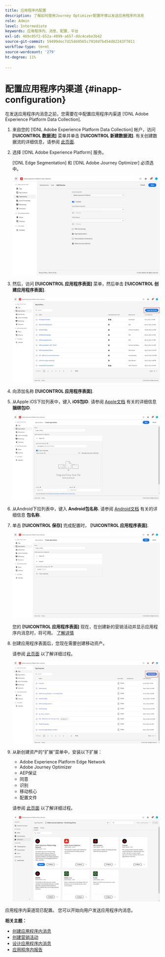 ```yaml
---
title: 应用程序内配置
description: 了解如何使用Journey Optimizer配置环境以发送应用程序内消息
role: Admin
level: Intermediate
keywords: 应用程序内、消息、配置、平台
exl-id: 469c05f2-652a-4899-a657-ddc4cebe3b42
source-git-commit: 59499dec7d15dd4565c7910d7b454d82243ff011
workflow-type: tm+mt
source-wordcount: '279'
ht-degree: 11%

---
```


# 配置应用程序内渠道 {#inapp-configuration}

在发送应用程序内消息之前，您需要在中配置应用程序内渠道 [!DNL Adobe Experience Platform Data Collection].

1. 来自您的 [!DNL Adobe Experience Platform Data Collection] 帐户，访问 **[!UICONTROL 数据流]** 菜单并单击 **[!UICONTROL 新建数据流]**. 有关创建数据流的详细信息，请参阅 [此页面](https://aep-sdks.gitbook.io/docs/getting-started/configure-datastreams).

1. 选择 [!DNL Adobe Experience Platform] 服务。

   [!DNL Edge Segmentation] 和 [!DNL Adobe Journey Optimizer] 必须选中。

   ![](assets/inapp_config_6.png)

1. 然后，访问 **[!UICONTROL 应用程序表面]** 菜单，然后单击 **[!UICONTROL 创建应用程序表面]**.

   ![](assets/inapp_config_1.png)

1. 向添加名称 **[!UICONTROL 应用程序表面]**.

1. 从Apple iOS下拉列表中，键入 **iOS包ID**. 请参阅 [Apple文档](https://developer.apple.com/documentation/appstoreconnectapi/bundle_ids) 有关的详细信息 **捆绑包ID**.

   ![](assets/inapp_config_2.png)

1. 从Android下拉列表中，键入 **Android包名称**. 请参阅 [Android文档](https://support.google.com/admob/answer/9972781?hl=en#:~:text=The%20package%20name%20of%20an,supported%20third%2Dparty%20Android%20stores) 有关的详细信息 **包名称**.

1. 单击 **[!UICONTROL 保存]** 完成配置时， **[!UICONTROL 应用程序表面]**.

   ![](assets/inapp_config_3.png)

   您的 **[!UICONTROL 应用程序表面]** 现在，在创建新的营销活动并显示应用程序内消息时，将可用。 [了解详情](create-in-app.md)

1. 创建应用程序表面后，您现在需要创建移动资产。

   请参阅 [此页面](https://experienceleague.adobe.com/docs/experience-platform/tags/admin/companies-and-properties.html#for-mobile) 以了解详细过程。

   ![](assets/inapp_config_4.png)

1. 从新创建资产的“扩展”菜单中，安装以下扩展：

   * Adobe Experience Platform Edge Network
   * Adobe Journey Optimizer
   * AEP保证
   * 同意
   * 识别
   * 移动核心
   * 配置文件

   请参阅 [此页面](https://experienceleague.adobe.com/docs/experience-platform/tags/ui/extensions/overview.html#add-a-new-extension) 以了解详细过程。

   ![](assets/inapp_config_5.png)

应用程序内渠道现已配置。 您可以开始向用户发送应用程序内消息。

**相关主题：**

* [创建应用程序内消息](create-in-app.md)
* [创建营销活动](../campaigns/create-campaign.md)
* [设计应用程序内消息](design-in-app.md)
* [应用程序内报告](../reports/campaign-global-report.md#inapp-report)
